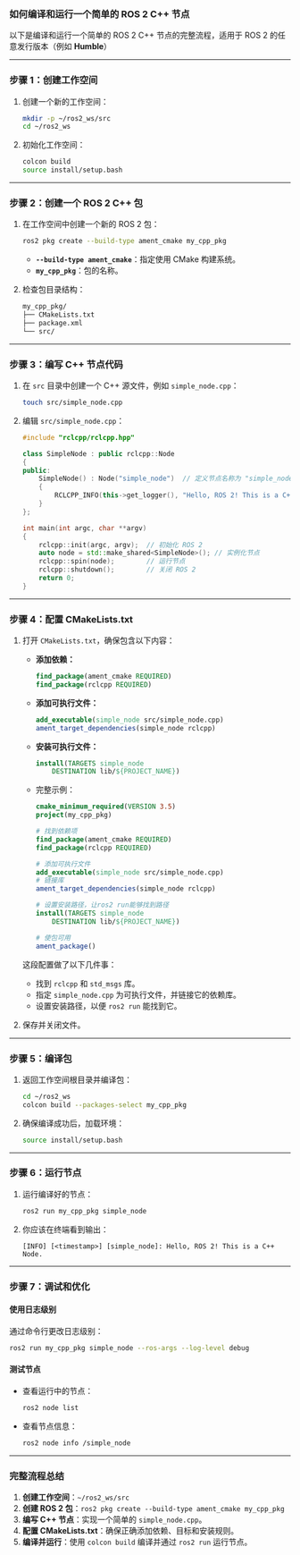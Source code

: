 ### **如何编译和运行一个简单的 ROS 2 C++ 节点**

以下是编译和运行一个简单的 ROS 2 C++ 节点的完整流程，适用于 ROS 2 的任意发行版本（例如 **Humble**）

------

### **步骤 1：创建工作空间**

1. 创建一个新的工作空间：

   ```bash
   mkdir -p ~/ros2_ws/src
   cd ~/ros2_ws
   ```

2. 初始化工作空间：

   ```bash
   colcon build
   source install/setup.bash
   ```

------

### **步骤 2：创建一个 ROS 2 C++ 包**

1. 在工作空间中创建一个新的 ROS 2 包：

   ```bash
   ros2 pkg create --build-type ament_cmake my_cpp_pkg
   ```

   - **`--build-type ament_cmake`**：指定使用 CMake 构建系统。
   - **`my_cpp_pkg`**：包的名称。

2. 检查包目录结构：

   ```bash
   my_cpp_pkg/
   ├── CMakeLists.txt
   ├── package.xml
   └── src/
   ```

------

### **步骤 3：编写 C++ 节点代码**

1. 在 `src` 目录中创建一个 C++ 源文件，例如 `simple_node.cpp`：

   ```bash
   touch src/simple_node.cpp
   ```

2. 编辑 `src/simple_node.cpp`：

   ```cpp
   #include "rclcpp/rclcpp.hpp"
   
   class SimpleNode : public rclcpp::Node
   {
   public:
       SimpleNode() : Node("simple_node")  // 定义节点名称为 "simple_node"
       {
           RCLCPP_INFO(this->get_logger(), "Hello, ROS 2! This is a C++ Node.");
       }
   };
   
   int main(int argc, char **argv)
   {
       rclcpp::init(argc, argv);  // 初始化 ROS 2
       auto node = std::make_shared<SimpleNode>(); // 实例化节点
       rclcpp::spin(node);        // 运行节点
       rclcpp::shutdown();        // 关闭 ROS 2
       return 0;
   }
   ```

------

### **步骤 4：配置 CMakeLists.txt**

1. 打开 `CMakeLists.txt`，确保包含以下内容：

   - **添加依赖：**

     ```cmake
     find_package(ament_cmake REQUIRED)
     find_package(rclcpp REQUIRED)
     ```

   - **添加可执行文件：**

     ```cmake
     add_executable(simple_node src/simple_node.cpp)
     ament_target_dependencies(simple_node rclcpp)
     ```

   - **安装可执行文件：**

     ```cmake
     install(TARGETS simple_node
         DESTINATION lib/${PROJECT_NAME})
     ```

   - 完整示例：

     ```cmake
     cmake_minimum_required(VERSION 3.5)
     project(my_cpp_pkg)
     
     # 找到依赖项
     find_package(ament_cmake REQUIRED)
     find_package(rclcpp REQUIRED)
     
     # 添加可执行文件
     add_executable(simple_node src/simple_node.cpp)
     # 链接库
     ament_target_dependencies(simple_node rclcpp)
     
     # 设置安装路径，让ros2 run能够找到路径
     install(TARGETS simple_node
         DESTINATION lib/${PROJECT_NAME})
     
     # 使包可用
     ament_package()
     ```

   这段配置做了以下几件事：

   - 找到 `rclcpp` 和 `std_msgs` 库。
   - 指定 `simple_node.cpp` 为可执行文件，并链接它的依赖库。
   - 设置安装路径，以便 `ros2 run` 能找到它。

2. 保存并关闭文件。

------

### **步骤 5：编译包**

1. 返回工作空间根目录并编译包：

   ```bash
   cd ~/ros2_ws
   colcon build --packages-select my_cpp_pkg
   ```

2. 确保编译成功后，加载环境：

   ```bash
   source install/setup.bash
   ```

------

### **步骤 6：运行节点**

1. 运行编译好的节点：

   ```bash
   ros2 run my_cpp_pkg simple_node
   ```

2. 你应该在终端看到输出：

   ```
   [INFO] [<timestamp>] [simple_node]: Hello, ROS 2! This is a C++ Node.
   ```

------

### **步骤 7：调试和优化**

#### **使用日志级别**

通过命令行更改日志级别：

```bash
ros2 run my_cpp_pkg simple_node --ros-args --log-level debug
```

#### **测试节点**

- 查看运行中的节点：

  ```bash
  ros2 node list
  ```

- 查看节点信息：

  ```bash
  ros2 node info /simple_node
  ```

------

### **完整流程总结**

1. **创建工作空间**：`~/ros2_ws/src`
2. **创建 ROS 2 包**：`ros2 pkg create --build-type ament_cmake my_cpp_pkg`
3. **编写 C++ 节点**：实现一个简单的 `simple_node.cpp`。
4. **配置 CMakeLists.txt**：确保正确添加依赖、目标和安装规则。
5. **编译并运行**：使用 `colcon build` 编译并通过 `ros2 run` 运行节点。

